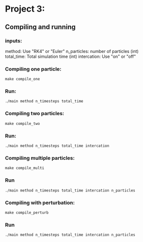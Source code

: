 # Project 3:

## Compiling and running
### inputs: 

method: Use "RK4" or "Euler"
n_particles: number of particles (int)
total_time: Total simulation time (int)
intercation: Use "on" or "off"

### Compiling one particle:

```
make compile_one
```
### Run:

```
./main method n_timesteps total_time 
```
### Compiling two particles:

```
make compile_two
```

### Run:

```
./main method n_timesteps total_time intercation 
```

### Compiling multiple particles:
```
make compile_multi
```

### Run

```
./main method n_timesteps total_time intercation n_particles
```

### Compiling with perturbation:

```
make compile_perturb
```

### Run

```
./main method n_timesteps total_time intercation n_particles
```

